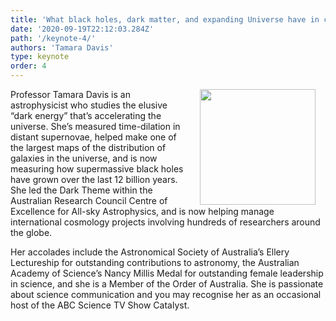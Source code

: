 ```yaml
---
title: 'What black holes, dark matter, and expanding Universe have in common with distributed computing and AI'
date: '2020-09-19T22:12:03.284Z'
path: '/keynote-4/'
authors: 'Tamara Davis'
type: keynote
order: 4
---
```


<img align="right" width="185" style="margin-left:16px;margin-right:16px" src="https://smp.uq.edu.au/sites/smp.uq.edu.au/files/styles/uq_core_small_portrait/public/ckfinder/images/staff_profile/1796.jpeg?itok=qR2XwH4K">

Professor Tamara Davis is an astrophysicist who studies the elusive “dark energy” that’s accelerating the universe.  She’s measured time-dilation in distant supernovae, helped make one of the largest maps of the distribution of galaxies in the universe, and is now measuring how supermassive black holes have grown over the last 12 billion years.  She led the Dark Theme within the Australian Research Council Centre of Excellence for All-sky Astrophysics, and is now helping manage international cosmology projects involving hundreds of researchers around the globe.

Her accolades include the Astronomical Society of Australia’s Ellery Lectureship for outstanding contributions to astronomy, the Australian Academy of Science’s Nancy Millis Medal for outstanding female leadership in science, and she is a Member of the Order of Australia.  She is passionate about science communication and you may recognise her as an occasional host of the ABC Science TV Show Catalyst.
